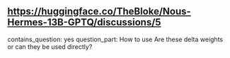## https://huggingface.co/TheBloke/Nous-Hermes-13B-GPTQ/discussions/5

contains_question: yes
question_part: How to use
Are these delta weights or can they be used directly?